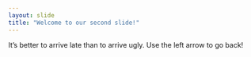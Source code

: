 ```yaml
---
layout: slide
title: "Welcome to our second slide!"
---
```

It’s better to arrive late than to arrive ugly.
Use the left arrow to go back!
